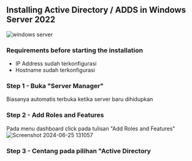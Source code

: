 ## Installing Active Directory / ADDS in Windows Server 2022
![windows server](https://github.com/hekerff/ITNSA-2024/assets/159868331/1ab9f344-2909-4a03-bf73-99562f2a102b)
### Requirements before starting the installation
- IP Address sudah terkonfigurasi
- Hostname sudah terkonfigurasi
### Step 1 - Buka "Server Manager"
Biasanya automatis terbuka ketika server baru dihidupkan
### Step 2 - Add Roles and Features
Pada menu dashboard click pada tulisan "Add Roles and Features"
![Screenshot 2024-06-25 131057](https://github.com/hekerff/ITNSA-2024/assets/159868331/f67b0400-d361-4d0c-971c-442416123d36)
### Step 3 - Centang pada pilihan "Active Directory
